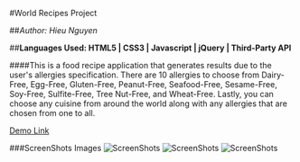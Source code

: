 #World Recipes Project  

##*Author: Hieu Nguyen*

##**Languages Used: HTML5 | CSS3 | Javascript | jQuery | Third-Party API**  

####This is a food recipe application that generates results due to the user's allergies specification. There are 10 allergies to choose from Dairy-Free, Egg-Free, Gluten-Free, Peanut-Free, Seafood-Free, Sesame-Free, Soy-Free, Sulfite-Free, Tree Nut-Free, and Wheat-Free. Lastly, you can choose any cuisine from around the world along with any allergies that are chosen from one to all.

[Demo Link](https://hnnguyen45thinkful.github.io/API-Cap-Final/)

###ScreenShots Images
![ScreenShots](https://imgur.com/3pIwcVm)
![ScreenShots](https://imgur.com/iud5PRz)
![ScreenShots](https://imgur.com/gzL9rYR)


